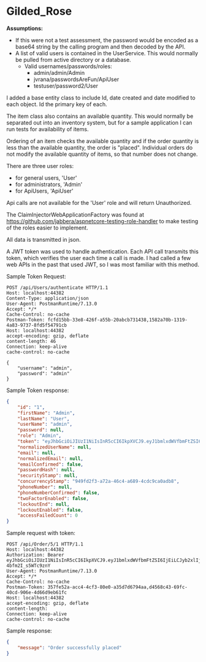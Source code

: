 # Gilded_Rose

**Assumptions:**
* If this were not a test assessment, the password would be encoded as a base64 string by the calling program and then decoded by the API.
* A list of valid users is contained in the UserService.  This would normally be pulled from active directory or a database.
  * Valid usernames/passwords/roles:
    * admin/admin/Admin
    * jvrana/passwordsAreFun/ApiUser
    * testuser/password2/User
	
	

I added a base entity class to include Id, date created and date modified to each object. Id the primary key of each.

The item class also contains an available quantity.  This would normally be separated out into an inventory system, but for a sample application I can run tests for availability of items.  

Ordering of an item checks the available quantity and if the order quantity is less than the available quantity, the order is "placed". Individual orders do not modify the available quantity of items, so that number does not change.

There are three user roles: 
* for general users, 'User' 
* for administrators, 'Admin'
* for ApiUsers, 'ApiUser'  

Api calls are not available for the 'User' role and will return Unauthorized.

The ClaimInjectorWebApplicationFactory was found at https://github.com/jabbera/aspnetcore-testing-role-handler to make testing of the roles easier to implement.

All data is transmitted in json.  

A JWT token was used to handle authentication. Each API call transmits this token, which verifies the user each time a call is made.  I had called a few web APIs in the past that used JWT, so I was most familiar with this method.

Sample Token Request:
```HTTP
POST /api/Users/authenticate HTTP/1.1
Host: localhost:44382
Content-Type: application/json
User-Agent: PostmanRuntime/7.13.0
Accept: */*
Cache-Control: no-cache
Postman-Token: fcfd15bb-33e8-426f-a55b-20abcb731438,1582a70b-1319-4a83-9737-8fd5f54791cb
Host: localhost:44382
accept-encoding: gzip, deflate
content-length: 46
Connection: keep-alive
cache-control: no-cache

{
	"username": "admin",
	"password": "admin"
}
```
Sample Token response:
```JSON
{
    "id": "1",
    "firstName": "Admin",
    "lastName": "User",
    "userName": "admin",
    "password": null,
    "role": "Admin",
    "token": "eyJhbGciOiJIUzI1NiIsInR5cCI6IkpXVCJ9.eyJ1bmlxdWVfbmFtZSI6IjEiLCJyb2xlIjoiQWRtaW4iLCJuYmYiOjE1NTg2MzY3MjAsImV4cCI6MTU1ODcyMzEyMCwiaWF0IjoxNTU4NjM2NzIwfQ.2EY5iSmZiDPZlh44pSSFgttz8K-4bfm2I_s5WTc9znY",
    "normalizedUserName": null,
    "email": null,
    "normalizedEmail": null,
    "emailConfirmed": false,
    "passwordHash": null,
    "securityStamp": null,
    "concurrencyStamp": "949fd2f3-a72a-46c4-a689-4cdc9ca0adb8",
    "phoneNumber": null,
    "phoneNumberConfirmed": false,
    "twoFactorEnabled": false,
    "lockoutEnd": null,
    "lockoutEnabled": false,
    "accessFailedCount": 0
}
```

Sample request with token:
```HTTP
POST /api/Order/5/1 HTTP/1.1
Host: localhost:44382
Authorization: Bearer eyJhbGciOiJIUzI1NiIsInR5cCI6IkpXVCJ9.eyJ1bmlxdWVfbmFtZSI6IjEiLCJyb2xlIjoiQWRtaW4iLCJuYmYiOjE1NTg2MzY3MjAsImV4cCI6MTU1ODcyMzEyMCwiaWF0IjoxNTU4NjM2NzIwfQ.2EY5iSmZiDPZlh44pSSFgttz8K-4bfm2I_s5WTc9znY
User-Agent: PostmanRuntime/7.13.0
Accept: */*
Cache-Control: no-cache
Postman-Token: 357fe52a-acc4-4cf3-80e0-a35d7d6794aa,d4568c43-69fc-40cd-906e-4d66d9eb61fc
Host: localhost:44382
accept-encoding: gzip, deflate
content-length: 
Connection: keep-alive
cache-control: no-cache
```
Sample response:
```JSON
{
    "message": "Order successfully placed"
}
```
